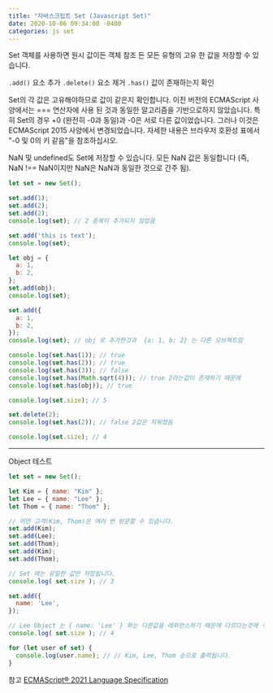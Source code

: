 ```yaml
---
title: "자바스크립트 Set (Javascript Set)"
date: 2020-10-06 09:34:00 -0400
categories: js set
---
```


Set 객체를 사용하면 원시 값이든 객체 참조 든 모든 유형의 고유 한 값을 저장할 수 있습니다.

`.add()` 요소 추가
`.delete()` 요소 제거
`.has()` 값이 존재하는지 확인

Set의 각 값은 고유해야하므로 값이 같은지 확인합니다. 이전 버전의 ECMAScript 사양에서는 === 연산자에 사용 된 것과 동일한 알고리즘을 기반으로하지 않았습니다. 특히 Set의 경우 +0 (완전히 -0과 동일)과 -0은 서로 다른 값이었습니다. 그러나 이것은 ECMAScript 2015 사양에서 변경되었습니다. 자세한 내용은 브라우저 호환성 표에서 "-0 및 0의 키 같음"을 참조하십시오.

NaN 및 undefined도 Set에 저장할 수 있습니다. 모든 NaN 값은 동일합니다 (즉, NaN !== NaN이지만 NaN은 NaN과 동일한 것으로 간주 됨).

```js
let set = new Set();

set.add(1);
set.add(2);
set.add(2);
console.log(set); // 2 중복이 추가되지 않았음

set.add('this is text');
console.log(set);

let obj = {
  a: 1,
  b: 2,
};
set.add(obj);
console.log(set);

set.add({
  a: 1,
  b: 2,
});
console.log(set); // obj 로 추가한것과  {a: 1, b: 2} 는 다른 오브젝트임

console.log(set.has(1)); // true
console.log(set.has(2)); // true
console.log(set.has(3)); // false
console.log(set.has(Math.sqrt(4))); // true 2라는값이 존재하기 때문에
console.log(set.has(obj)); // true

console.log(set.size); // 5

set.delete(2);
console.log(set.has(2)); // false 2값은 지워졌음

console.log(set.size); // 4
```

---

Object 테스트

```js
let set = new Set();

let Kim = { name: "Kim" };
let Lee = { name: "Lee" };
let Thom = { name: "Thom" };

// 어떤 고객(Kim, Thom)은 여러 번 방문할 수 있습니다.
set.add(Kim);
set.add(Lee);
set.add(Thom);
set.add(Kim);
set.add(Thom);

// Set 에는 유일한 값만 저장됩니다.
console.log( set.size ); // 3

set.add({
  name: 'Lee',
});

// Lee Object 는 { name: 'Lee' } 와는 다른값을 레퍼런스하기 때문에 다르다는것에 주의해야합니다.
console.log( set.size ); // 4

for (let user of set) {
  console.log(user.name); // // Kim, Lee, Thom 순으로 출력됩니다.
}
```

참고 [ECMAScript® 2021 Language Specification](https://tc39.es/ecma262/#sec-set-objects)
